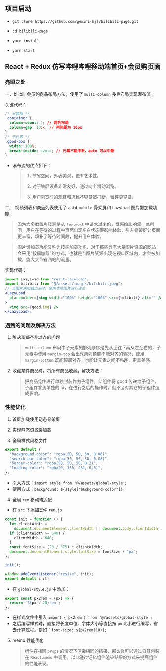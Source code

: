 ## 项目启动

- `git clone https://github.com/gemini-hjl/bilibili-page.git`

- `cd bilibili-page`

- `yarn install`

- `yarn start`

## React + Redux 仿写哔哩哔哩移动端首页+会员购页面

### 亮眼之处

一、bilibili 会员购商品布局方法，使用了 `multi-column` 多栏布局实现瀑布流：

关键代码：

```css
/* 父容器 */
.container {
  column-count: 2; // 两列布局
  column-gap: 10px; // 列间距为 10px
}
/* 子元素 */
.good-box {
  width: 100%;
  break-inside: avoid; // 元素不能中断，auto 可以中断
}
```

- 瀑布流的优点如下：
  > 1. 节省空间，外表美观，更有艺术性。
  >
  > 2. 对于触屏设备非常友好，通过向上滑动浏览。
  >
  > 3. 用户浏览时的观赏和思维不容易被打断，留存更容易。

二、 视频列表和商品列表使用了 `antd-mobile` 骨架屏和 `LazyLoad` 图片懒加载功能

> 因为大多数图片资源是从 `fastmock` 中请求过来的，受网络影响需一些时间，用户在等待的过程中页面出现空白状态很影响体验，引入骨架屏让页面更丰富，填补了等待时间段，提升用户体验。

> 图片懒加载功能又称为按需加载功能，对于那些含有大量图片资源的网站，会采用“按需加载”的方式，也就是当图片资源出现在视口区域内，才会被加载，能大大节省网站的流量。

实现代码：

```jsx
import LazyLoad from "react-lazyload";
import bilibili from "@/assets/images/bilibili.jpeg";
// 当图片未加载出来时，使用本地图片进行占位
<LazyLoad
  placeholder={<img width="100%" height="100%" src={bilibili} alt="" />}
>
  <img src={good.img} />
</LazyLoad>;
```

### 遇到的问题及解决方法

1. 解决顶部不能对齐的问题

   > `multi-column` 布局中子元素的排列顺序是先从上往下再从左至右的，子元素中使用 `margin-top` 会出现两列顶部不能对齐的情况，使用 `margin-bottom` 既能顶部对齐，也能让元素之间不粘连，更具美感。

2. 收藏某件商品时，将所有商品收藏，解决方法：
   > 把商品组件进行单独封装作为子组件，父组件将 good 传递给子组件，子组件拿到单独的 id，在进行之后的操作时，就不会对其它的子组件造成影响。

### 性能优化

1. 首屏加载使用动态骨架屏

2. 实现静态资源懒加载

3. 全局样式风格文件

```js
export default {
  "background-color": "rgba(50, 50, 50, 0.06)",
  "search_bar-color": "rgba(50, 50, 50, 0.08)",
  "border-color": "rgba(50, 50, 50, 0.2)",
  "loading-color": "rgba(0, 150, 250, 0.8)",
};
```

- 引入方式：`import style from '@/assets/global-style';`
- 使用方式：`background: ${style["background-color"]};`

4. 全局 `rem` 移动端适配

- 在 `src` 下添加文件 `rem.js`

```js
const init = function () {
  let clientWidth =
    document.documentElement.clientWidth || document.body.clientWidth;
  if (clientWidth >= 640) {
    clientWidth = 640;
  }
  const fontSize = (20 / 375) * clientWidth;
  document.documentElement.style.fontSize = fontSize + "px";
};

init();

window.addEventListener("resize", init);
export default init;
```

- 在 `global-style.js` 中添加：

```js
export const px2rem = (px) => {
  return `${px / 20}rem`;
};
```

- 在样式文件中引入 `import { px2rem } from '@/assets/global-style';`
- 之后编写样式时，直接将长度单位、字体大小等直接按 `px` 大小进行编写，省去计算过程。例如：`font-size: ${px2rem(18)};`

5. memo 性能优化
   > 组件在相同 `props` 的情况下渲染相同的结果，那么你可以通过将其包装在 `React.memo` 中调用，以此通过记忆组件渲染结果的方式来提高组件的性能表现。
